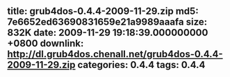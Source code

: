 title: grub4dos-0.4.4-2009-11-29.zip
md5: 7e6652ed63690831659e21a9989aaafa
size: 832K
date: 2009-11-29 19:18:39.000000000 +0800
downlink: http://dl.grub4dos.chenall.net/grub4dos-0.4.4-2009-11-29.zip
categories: 0.4.4
tags: 0.4.4
---

